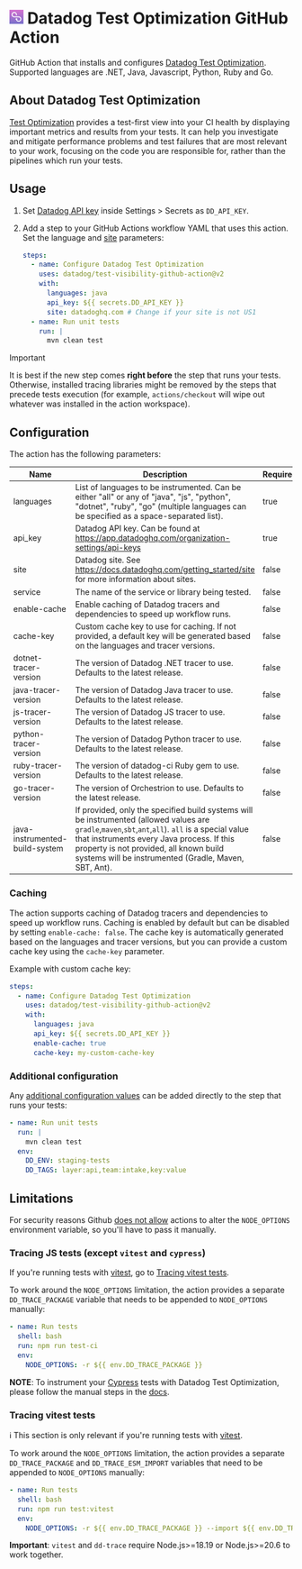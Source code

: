 # <img height="25" src="logos/test_visibility_logo.png" /> Datadog Test Optimization GitHub Action

GitHub Action that installs and configures [Datadog Test Optimization](https://docs.datadoghq.com/tests/).
Supported languages are .NET, Java, Javascript, Python, Ruby and Go.

## About Datadog Test Optimization

[Test Optimization](https://docs.datadoghq.com/tests/) provides a test-first view into your CI health by displaying important metrics and results from your tests.
It can help you investigate and mitigate performance problems and test failures that are most relevant to your work, focusing on the code you are responsible for, rather than the pipelines which run your tests.

## Usage

1. Set [Datadog API key](https://app.datadoghq.com/organization-settings/api-keys) inside Settings > Secrets as `DD_API_KEY`.
2. Add a step to your GitHub Actions workflow YAML that uses this action. Set the language and [site](https://docs.datadoghq.com/getting_started/site/) parameters:

   ```yaml
   steps:
     - name: Configure Datadog Test Optimization
       uses: datadog/test-visibility-github-action@v2
       with:
         languages: java
         api_key: ${{ secrets.DD_API_KEY }}
         site: datadoghq.com # Change if your site is not US1
     - name: Run unit tests
       run: |
         mvn clean test
   ```

> [!IMPORTANT]
> It is best if the new step comes **right before** the step that runs your tests.
> Otherwise, installed tracing libraries might be removed by the steps that precede tests execution
> (for example, `actions/checkout` will wipe out whatever was installed in the action workspace).

## Configuration

The action has the following parameters:

| Name                           | Description                                                                                                                                                                                                                                                                                         | Required | Default       |
| ------------------------------ | --------------------------------------------------------------------------------------------------------------------------------------------------------------------------------------------------------------------------------------------------------------------------------------------------- | -------- | ------------- |
| languages                      | List of languages to be instrumented. Can be either "all" or any of "java", "js", "python", "dotnet", "ruby", "go" (multiple languages can be specified as a space-separated list).                                                                                                                 | true     |               |
| api_key                        | Datadog API key. Can be found at https://app.datadoghq.com/organization-settings/api-keys                                                                                                                                                                                                           | true     |               |
| site                           | Datadog site. See https://docs.datadoghq.com/getting_started/site for more information about sites.                                                                                                                                                                                                 | false    | datadoghq.com |
| service                        | The name of the service or library being tested.                                                                                                                                                                                                                                                    | false    |               |
| enable-cache                   | Enable caching of Datadog tracers and dependencies to speed up workflow runs.                                                                                                                                                                                                                       | false    | true          |
| cache-key                      | Custom cache key to use for caching. If not provided, a default key will be generated based on the languages and tracer versions.                                                                                                                                                                   | false    |               |
| dotnet-tracer-version          | The version of Datadog .NET tracer to use. Defaults to the latest release.                                                                                                                                                                                                                          | false    |               |
| java-tracer-version            | The version of Datadog Java tracer to use. Defaults to the latest release.                                                                                                                                                                                                                          | false    |               |
| js-tracer-version              | The version of Datadog JS tracer to use. Defaults to the latest release.                                                                                                                                                                                                                            | false    |               |
| python-tracer-version          | The version of Datadog Python tracer to use. Defaults to the latest release.                                                                                                                                                                                                                        | false    |               |
| ruby-tracer-version            | The version of datadog-ci Ruby gem to use. Defaults to the latest release.                                                                                                                                                                                                                          | false    |               |
| go-tracer-version              | The version of Orchestrion to use. Defaults to the latest release.                                                                                                                                                                                                                                  | false    |               |
| java-instrumented-build-system | If provided, only the specified build systems will be instrumented (allowed values are `gradle`,`maven`,`sbt`,`ant`,`all`). `all` is a special value that instruments every Java process. If this property is not provided, all known build systems will be instrumented (Gradle, Maven, SBT, Ant). | false    |               |

### Caching

The action supports caching of Datadog tracers and dependencies to speed up workflow runs. Caching is enabled by default but can be disabled by setting `enable-cache: false`. The cache key is automatically generated based on the languages and tracer versions, but you can provide a custom cache key using the `cache-key` parameter.

Example with custom cache key:
```yaml
steps:
  - name: Configure Datadog Test Optimization
    uses: datadog/test-visibility-github-action@v2
    with:
      languages: java
      api_key: ${{ secrets.DD_API_KEY }}
      enable-cache: true
      cache-key: my-custom-cache-key
```

### Additional configuration

Any [additional configuration values](https://docs.datadoghq.com/tracing/trace_collection/library_config/) can be added directly to the step that runs your tests:

```yaml
- name: Run unit tests
  run: |
    mvn clean test
  env:
    DD_ENV: staging-tests
    DD_TAGS: layer:api,team:intake,key:value
```

## Limitations

For security reasons Github [does not allow](https://github.blog/changelog/2023-10-05-github-actions-node_options-is-now-restricted-from-github_env/) actions to alter the `NODE_OPTIONS` environment variable, so you'll have to pass it manually.

### Tracing JS tests (except `vitest` and `cypress`)

If you're running tests with [vitest](https://github.com/vitest-dev/vitest), go to [Tracing vitest tests](#tracing-vitest-tests).

To work around the `NODE_OPTIONS` limitation, the action provides a separate `DD_TRACE_PACKAGE` variable that needs to be appended to `NODE_OPTIONS` manually:

```yaml
- name: Run tests
  shell: bash
  run: npm run test-ci
  env:
    NODE_OPTIONS: -r ${{ env.DD_TRACE_PACKAGE }}
```

**NOTE**: To instrument your [Cypress](https://www.cypress.io/) tests with Datadog Test Optimization, please follow the manual steps in the [docs](https://docs.datadoghq.com/tests/setup/javascript/?tab=cypress).

### Tracing vitest tests

ℹ️ This section is only relevant if you're running tests with [vitest](https://github.com/vitest-dev/vitest).

To work around the `NODE_OPTIONS` limitation, the action provides a separate `DD_TRACE_PACKAGE` and `DD_TRACE_ESM_IMPORT` variables that need to be appended to `NODE_OPTIONS` manually:

```yaml
- name: Run tests
  shell: bash
  run: npm run test:vitest
  env:
    NODE_OPTIONS: -r ${{ env.DD_TRACE_PACKAGE }} --import ${{ env.DD_TRACE_ESM_IMPORT }}
```

**Important**: `vitest` and `dd-trace` require Node.js>=18.19 or Node.js>=20.6 to work together.
